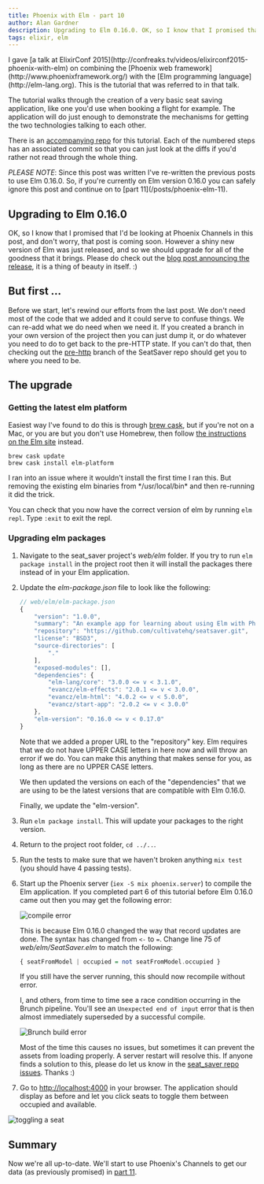 ```yaml
---
title: Phoenix with Elm - part 10
author: Alan Gardner
description: Upgrading to Elm 0.16.0. OK, so I know that I promised that I'd be looking at Phoenix Channels in this post, and don't worry, that post is coming soon. However a shiny new version of Elm was just released, and so we should upgrade for all of the goodness that it brings.
tags: elixir, elm
---
```


<section class="callout">
  I gave [a talk at ElixirConf 2015](http://confreaks.tv/videos/elixirconf2015-phoenix-with-elm) on combining the [Phoenix web framework](http://www.phoenixframework.org/) with the [Elm programming language](http://elm-lang.org). This is the tutorial that was referred to in that talk.

  The tutorial walks through the creation of a very basic seat saving application, like one you'd use when booking a flight for example. The application will do just enough to demonstrate the mechanisms for getting the two technologies talking to each other.

  There is an [accompanying repo](https://github.com/CultivateHQ/seat_saver) for this tutorial. Each of the numbered steps has an associated commit so that you can just look at the diffs if you'd rather not read through the whole thing.
</section>

<section class="callout">
  <em>PLEASE NOTE</em>: Since this post was written I've re-written the previous posts to use Elm 0.16.0. So, if you're currently on Elm version 0.16.0 you can safely ignore this post and continue on to [part 11](/posts/phoenix-elm-11).
</section>

## Upgrading to Elm 0.16.0

OK, so I know that I promised that I'd be looking at Phoenix Channels in this post, and don't worry, that post is coming soon. However a shiny new version of Elm was just released, and so we should upgrade for all of the goodness that it brings. Please do check out the [blog post announcing the release](http://elm-lang.org/blog/compilers-as-assistants), it is a thing of beauty in itself. :)


## But first ...

Before we start, let's rewind our efforts from the last post. We don't need most of the code that we added and it could serve to confuse things. We can re-add what we do need when we need it. If you created a branch in your own version of the project then you can just dump it, or do whatever you need to do to get back to the pre-HTTP state. If you can't do that, then checking out the [pre-http](https://github.com/CultivateHQ/seat_saver/tree/pre-http) branch of the SeatSaver repo should get you to where you need to be.


## The upgrade

### Getting the latest elm platform

Easiest way I've found to do this is through [brew cask](http://caskroom.io/), but if you're not on a Mac, or you are but you don't use Homebrew, then follow [the instructions on the Elm site](http://elm-lang.org/install) instead.

```
brew cask update
brew cask install elm-platform
```

<div class="callout">
  I ran into an issue where it wouldn't install the first time I ran this. But removing the existing elm binaries from */usr/local/bin* and then re-running it did the trick.
</div>

You can check that you now have the correct version of elm by running `elm repl`. Type `:exit` to exit the repl.

### Upgrading elm packages

1. Navigate to the seat_saver project's *web/elm* folder. If you try to run `elm package install` in the project root then it will install the packages there instead of in your Elm application.
2. Update the *elm-package.json* file to look like the following:

    ```javascript
    // web/elm/elm-package.json
    {
        "version": "1.0.0",
        "summary": "An example app for learning about using Elm with Phoenix",
        "repository": "https://github.com/cultivatehq/seatsaver.git",
        "license": "BSD3",
        "source-directories": [
            "."
        ],
        "exposed-modules": [],
        "dependencies": {
            "elm-lang/core": "3.0.0 <= v < 3.1.0",
            "evancz/elm-effects": "2.0.1 <= v < 3.0.0",
            "evancz/elm-html": "4.0.2 <= v < 5.0.0",
            "evancz/start-app": "2.0.2 <= v < 3.0.0"
        },
        "elm-version": "0.16.0 <= v < 0.17.0"
    }
    ```

    Note that we added a proper URL to the "repository" key. Elm requires that we do not have UPPER CASE letters in here now and will throw an error if we do. You can make this anything that makes sense for you, as long as there are no UPPER CASE letters.

    We then updated the versions on each of the "dependencies" that we are using to be the latest versions that are compatible with Elm 0.16.0.

    Finally, we update the "elm-version".

3. Run `elm package install`. This will update your packages to the right version.
4. Return to the project root folder, `cd ../..`.
5. Run the tests to make sure that we haven't broken anything `mix test` (you should have 4 passing tests).
6. Start up the Phoenix server (`iex -S mix phoenix.server`) to compile the Elm application. If you completed part 6 of this tutorial before Elm 0.16.0 came out then you may get the following error:

    ![compile error](/images/phoenix-elm/13.png)

    This is because Elm 0.16.0 changed the way that record updates are done. The syntax has changed from `<-` to `=`. Change line 75 of *web/elm/SeatSaver.elm* to match the following:

    ```haskell
    { seatFromModel | occupied = not seatFromModel.occupied }
    ```

    If you still have the server running, this should now recompile without error.

    <div class="callout">
        <p>
            I, and others, from time to time see a race condition occurring in the Brunch pipeline. You'll see an <code>Unexpected end of input</code> error that is then almost immediately superseded by a successful compile.
        </p>
        <img src="/images/phoenix-elm/14.png" alt="Brunch build error" />
        <p>
            Most of the time this causes no issues, but sometimes it can prevent the assets from loading properly. A server restart will resolve this. If anyone finds a solution to this, please do let us know in the <a href="https://github.com/CultivateHQ/seat_saver/issues">seat_saver repo issues</a>. Thanks :)
        </p>
    </div>

7. Go to <http://localhost:4000> in your browser. The application should display as before and let you click seats to toggle them between occupied and available.

  ![toggling a seat](/images/phoenix-elm/9.png)

## Summary

Now we're all up-to-date. We'll start to use Phoenix's Channels to get our data (as previously promised) in [part 11](/posts/phoenix-elm-11).
